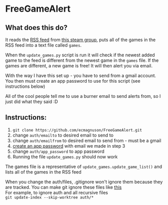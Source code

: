 # FreeGameAlert  

## What does this do?
It reads the [RSS feed](https://steamcommunity.com/groups/freegamesfinders/rss/) from [this steam group](https://steamcommunity.com/groups/freegamesfinders/announcements), puts all of the games in the RSS feed into a text file called `games`.  

When the `update_games.py` script is run it will check if the newest added game to the feed is different from the newest game in the `games` file. If the games are different, a new game is free! It will then alert you via email.  

With the way I have this set up - you have to send from a gmail account. You then must create an app password to use for this script (see instructions below)  

All of the cool people tell me to use a burner email to send alerts from, so I just did what they said :D  

## Instructions:  
1. `git clone https://github.com/ecmagnuson/FreeGameAlert.git`  
2. change `auth/emailto` to desired email to send to  
3. change `auth/emailfrom` to desired email to send from - must be a gmail  
4. [create an app password](https://support.google.com/accounts/answer/185833?hl=en) with email we made in step 3  
5. change `auth/app_password` to app password  
6. Running the file `update_games.py` should now work  
  
The games file is a representative of `update_games.update_game_list()` and lists all of the games in the RSS feed  

  

When you change the auth/files, .gitignore won't ignore them because they are tracked. You can make git ignore these files like [this](https://stackoverflow.com/questions/1274057/how-do-i-make-git-forget-about-a-file-that-was-tracked-but-is-now-in-gitignore/20241145#20241145)  
For example, to ignore auth and all recursive files  
`git update-index --skip-worktree auth/*`
